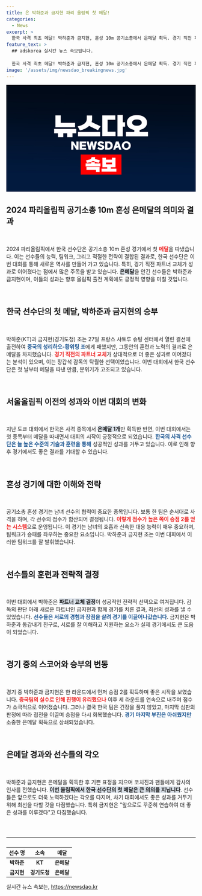 ```yaml
---
title: 은 박하준과 금지현 파리 올림픽 첫 메달!
categories:
  - News
excerpt: >
  한국 사격 최초 메달! 박하준과 금지현, 혼성 10m 공기소총에서 은메달 획득. 경기 직전 파트너 교체가 결정적 역할을 하며, 올림픽 첫 메달을 가져오는 쾌거를 이뤘다.
feature_text: >
  ## adskorea 실시간 뉴스 속보입니다.

  한국 사격 최초 메달! 박하준과 금지현, 혼성 10m 공기소총에서 은메달 획득. 경기 직전 파트너 교체가 결정적 역할을 하며, 올림픽 첫 메달을 가져오는 쾌거를 이뤘다.
image: '/assets/img/newsdao_breakingnews.jpg'
---
```


<p><img src="/assets/img/newsdao_breakingnews.jpg" alt="adskorea 속보" /></p>

<h2 data-ke-size="size26">2024 파리올림픽 공기소총 10m 혼성 은메달의 의미와 결과</h2>

<p data-ke-size="size16">&nbsp;</p>

<p>2024 파리올림픽에서 한국 선수단은 공기소총 10m 혼성 경기에서 첫 <b><span style="color: #ee2323;">메달</span></b>을 따냈습니다. 이는 선수들의 능력, 팀워크, 그리고 적절한 전략이 결합된 결과로, 한국 선수단은 이번 대회를 통해 새로운 역사를 만들어 가고 있습니다. 특히, 경기 직전 파트너 교체가 성과로 이어졌다는 점에서 많은 주목을 받고 있습니다. <b><span style="background-color: #21538527;">은메달</span></b>을 안긴 선수들은 박하준과 금지현이며, 이들의 성과는 향후 올림픽 출전 계획에도 긍정적 영향을 미칠 것입니다.</p>

<p data-ke-size="size16">&nbsp;</p>

<h2 data-ke-size="size26">한국 선수단의 첫 메달, 박하준과 금지현의 승부</h2>

<p data-ke-size="size16">&nbsp;</p>

<p>박하준(KT)과 금지현(경기도청) 조는 27일 프랑스 샤토루 슈팅 센터에서 열린 결선에 출전하여 <b><span style="color: #1a5490;">중국의 성리하오-황위팅 조</span></b>에게 패했지만, 그동안의 훈련과 노력의 결과로 은메달을 차지했습니다. <b><span style="color: #ee2323;">경기 직전의 파트너 교체</span></b>가 상대적으로 더 좋은 성과로 이어졌다는 분석이 있으며, 이는 장갑석 감독의 탁월한 선택이었습니다. 이번 대회에서 한국 선수단은 첫 날부터 메달을 따낸 만큼, 분위기가 고조되고 있습니다.</p>

<p data-ke-size="size16">&nbsp;</p>

<h2 data-ke-size="size26">서울올림픽 이전의 성과와 이번 대회의 변화</h2>

<p data-ke-size="size16">&nbsp;</p>

<p>지난 도쿄 대회에서 한국은 사격 종목에서 <b><span style="background-color: #21538527;">은메달 1개</span></b>만 획득한 반면, 이번 대회에서는 첫 종목부터 메달을 따내면서 대회의 시작이 긍정적으로 되었습니다. <b><span style="color: #1a5490;">한국의 사격 선수단은 늘 높은 수준의 기술과 훈련을 통해</span></b> 성공적인 성과를 거두고 있습니다. 이로 인해 향후 경기에서도 좋은 결과를 기대할 수 있습니다.</p>

<p data-ke-size="size16">&nbsp;</p>

<h2 data-ke-size="size26">혼성 경기에 대한 이해와 전략</h2>

<p data-ke-size="size16">&nbsp;</p>

<p>공기소총 혼성 경기는 남녀 선수의 협력이 중요한 종목입니다. 보통 한 팀은 순서대로 사격을 하며, 각 선수의 점수가 합산되어 결정됩니다. <b><span style="color: #ee2323;">이렇게 점수가 높은 쪽이 승점 2를 얻는 시스템</span></b>으로 운영됩니다. 이 경기는 남녀의 호흡과 신속한 대응 능력이 매우 중요하며, 팀워크가 승패를 좌우하는 중요한 요소입니다. 박하준과 금지현 조는 이번 대회에서 이러한 팀워크를 잘 발휘했습니다.</p>

<p data-ke-size="size16">&nbsp;</p>

<h2 data-ke-size="size26">선수들의 훈련과 전략적 결정</h2>

<p data-ke-size="size16">&nbsp;</p>

<p>이번 대회에서 박하준은 <b><span style="background-color: #21538527;">파트너 교체 결정</span></b>이 성공적인 전략적 선택으로 여겨집니다. 감독의 판단 아래 새로운 파트너인 금지현과 함께 경기를 치른 결과, 최선의 성과를 낼 수 있었습니다. <b><span style="color: #1a5490;">선수들은 서로의 경험과 장점을 살려 경기를 이끌어나갔습니다</span></b>. 금지현은 박하준과 동갑내기 친구로, 서로를 잘 이해하고 지원하는 요소가 실제 경기에서도 큰 도움이 되었습니다.</p>

<p data-ke-size="size16">&nbsp;</p>

<h2 data-ke-size="size26">경기 중의 스코어와 승부의 변동</h2>

<p data-ke-size="size16">&nbsp;</p>

<p>경기 중 박하준과 금지현은 한 라운드에서 먼저 승점 2를 획득하며 좋은 시작을 보였습니다. <b><span style="color: #ee2323;">중국팀의 실수로 인해 진행이 유리했으나</span></b> 이후 세 라운드를 연속으로 내주며 점수가 소극적으로 이어졌습니다. 그러나 결국 한국 팀은 긴장을 풀지 않았고, 마지막 심판의 판정에 따라 접전을 이끌며 승점을 다시 회복했습니다. <b><span style="color: #1a5490;">경기 마지막 부진은 아쉬웠지만</span></b> 소중한 은메달 획득으로 상쇄되었습니다.</p>

<p data-ke-size="size16">&nbsp;</p>

<h2 data-ke-size="size26">은메달 경과와 선수들의 각오</h2>

<p data-ke-size="size16">&nbsp;</p>

<p>박하준과 금지현은 은메달을 획득한 후 기쁜 표정을 지으며 코치진과 팬들에게 감사의 인사를 전했습니다. <b><span style="background-color: #21538527;">이번 올림픽에서 한국 선수단의 첫 메달은 큰 의의를 지닙니다</span></b>. 선수들은 앞으로도 더욱 노력하겠다는 각오를 다지며, 차기 대회에서도 좋은 성과를 거두기 위해 최선을 다할 것을 다짐했습니다. 특히 금지현은 "앞으로도 꾸준히 연습하여 더 좋은 성과를 이루겠다"고 다짐했습니다.</p>

<p data-ke-size="size16">&nbsp;</p>

<hr style="margin: 25px 0; border-top: 1px solid #ccc;">

<table style="width: 100%; border-collapse: collapse;">
    <thead>
        <tr>
            <th style="text-align: center; height: 17px;"><b>선수 명</b></th>
            <th style="text-align: center; height: 17px;"><b>소속</b></th>
            <th style="text-align: center; height: 17px;"><b>메달</b></th>
        </tr>
    </thead>
    <tbody>
        <tr>
            <td style="text-align: center; height: 17px;"><b>박하준</b></td>
            <td style="text-align: center; height: 17px;"><b>KT</b></td>
            <td style="text-align: center; height: 17px;"><b>은메달</b></td>
        </tr>
        <tr>
            <td style="text-align: center; height: 17px;"><b>금지현</b></td>
            <td style="text-align: center; height: 17px;"><b>경기도청</b></td>
            <td style="text-align: center; height: 17px;"><b>은메달</b></td>
        </tr>
    </tbody>
</table>
실시간 뉴스 속보는, <a href="https://newsdao.kr" rel="dofollow">https://newsdao.kr</a>


